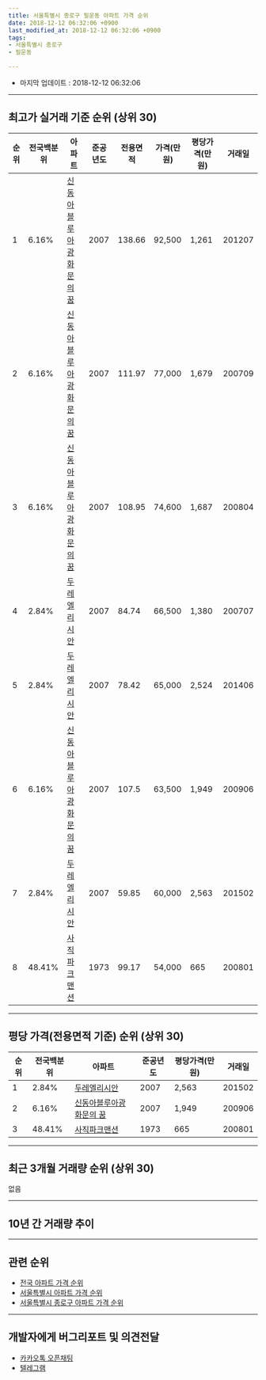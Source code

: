 ```yaml
---
title: 서울특별시 종로구 필운동 아파트 가격 순위
date: 2018-12-12 06:32:06 +0900
last_modified_at: 2018-12-12 06:32:06 +0900
tags:
- 서울특별시 종로구
- 필운동

---
```


* 마지막 업데이트 : 2018-12-12 06:32:06

---

## 최고가 실거래 기준 순위 (상위 30)


|순위|전국백분위|아파트|준공년도|전용면적|가격(만원)|평당가격(만원)|거래일|
|---|---|---|---|---|---|---|---|
|1|6.16%|[신동아블루아광화문의 꿈](https://search.naver.com/search.naver?query=%EC%84%9C%EC%9A%B8%ED%8A%B9%EB%B3%84%EC%8B%9C+%EC%A2%85%EB%A1%9C%EA%B5%AC+%ED%95%84%EC%9A%B4%EB%8F%99+%EC%8B%A0%EB%8F%99%EC%95%84%EB%B8%94%EB%A3%A8%EC%95%84%EA%B4%91%ED%99%94%EB%AC%B8%EC%9D%98+%EA%BF%88)|2007|138.66|92,500|1,261|201207|
|2|6.16%|[신동아블루아광화문의 꿈](https://search.naver.com/search.naver?query=%EC%84%9C%EC%9A%B8%ED%8A%B9%EB%B3%84%EC%8B%9C+%EC%A2%85%EB%A1%9C%EA%B5%AC+%ED%95%84%EC%9A%B4%EB%8F%99+%EC%8B%A0%EB%8F%99%EC%95%84%EB%B8%94%EB%A3%A8%EC%95%84%EA%B4%91%ED%99%94%EB%AC%B8%EC%9D%98+%EA%BF%88)|2007|111.97|77,000|1,679|200709|
|3|6.16%|[신동아블루아광화문의 꿈](https://search.naver.com/search.naver?query=%EC%84%9C%EC%9A%B8%ED%8A%B9%EB%B3%84%EC%8B%9C+%EC%A2%85%EB%A1%9C%EA%B5%AC+%ED%95%84%EC%9A%B4%EB%8F%99+%EC%8B%A0%EB%8F%99%EC%95%84%EB%B8%94%EB%A3%A8%EC%95%84%EA%B4%91%ED%99%94%EB%AC%B8%EC%9D%98+%EA%BF%88)|2007|108.95|74,600|1,687|200804|
|4|2.84%|[두레엘리시안](https://search.naver.com/search.naver?query=%EC%84%9C%EC%9A%B8%ED%8A%B9%EB%B3%84%EC%8B%9C+%EC%A2%85%EB%A1%9C%EA%B5%AC+%ED%95%84%EC%9A%B4%EB%8F%99+%EB%91%90%EB%A0%88%EC%97%98%EB%A6%AC%EC%8B%9C%EC%95%88)|2007|84.74|66,500|1,380|200707|
|5|2.84%|[두레엘리시안](https://search.naver.com/search.naver?query=%EC%84%9C%EC%9A%B8%ED%8A%B9%EB%B3%84%EC%8B%9C+%EC%A2%85%EB%A1%9C%EA%B5%AC+%ED%95%84%EC%9A%B4%EB%8F%99+%EB%91%90%EB%A0%88%EC%97%98%EB%A6%AC%EC%8B%9C%EC%95%88)|2007|78.42|65,000|2,524|201406|
|6|6.16%|[신동아블루아광화문의 꿈](https://search.naver.com/search.naver?query=%EC%84%9C%EC%9A%B8%ED%8A%B9%EB%B3%84%EC%8B%9C+%EC%A2%85%EB%A1%9C%EA%B5%AC+%ED%95%84%EC%9A%B4%EB%8F%99+%EC%8B%A0%EB%8F%99%EC%95%84%EB%B8%94%EB%A3%A8%EC%95%84%EA%B4%91%ED%99%94%EB%AC%B8%EC%9D%98+%EA%BF%88)|2007|107.5|63,500|1,949|200906|
|7|2.84%|[두레엘리시안](https://search.naver.com/search.naver?query=%EC%84%9C%EC%9A%B8%ED%8A%B9%EB%B3%84%EC%8B%9C+%EC%A2%85%EB%A1%9C%EA%B5%AC+%ED%95%84%EC%9A%B4%EB%8F%99+%EB%91%90%EB%A0%88%EC%97%98%EB%A6%AC%EC%8B%9C%EC%95%88)|2007|59.85|60,000|2,563|201502|
|8|48.41%|[사직파크맨션](https://search.naver.com/search.naver?query=%EC%84%9C%EC%9A%B8%ED%8A%B9%EB%B3%84%EC%8B%9C+%EC%A2%85%EB%A1%9C%EA%B5%AC+%ED%95%84%EC%9A%B4%EB%8F%99+%EC%82%AC%EC%A7%81%ED%8C%8C%ED%81%AC%EB%A7%A8%EC%85%98)|1973|99.17|54,000|665|200801|


---

## 평당 가격(전용면적 기준) 순위 (상위 30)


|순위|전국백분위|아파트|준공년도|평당가격(만원)|거래일|
|---|---|---|---|---|---|
|1|2.84%|[두레엘리시안](https://search.naver.com/search.naver?query=%EC%84%9C%EC%9A%B8%ED%8A%B9%EB%B3%84%EC%8B%9C+%EC%A2%85%EB%A1%9C%EA%B5%AC+%ED%95%84%EC%9A%B4%EB%8F%99+%EB%91%90%EB%A0%88%EC%97%98%EB%A6%AC%EC%8B%9C%EC%95%88)|2007|2,563|201502|
|2|6.16%|[신동아블루아광화문의 꿈](https://search.naver.com/search.naver?query=%EC%84%9C%EC%9A%B8%ED%8A%B9%EB%B3%84%EC%8B%9C+%EC%A2%85%EB%A1%9C%EA%B5%AC+%ED%95%84%EC%9A%B4%EB%8F%99+%EC%8B%A0%EB%8F%99%EC%95%84%EB%B8%94%EB%A3%A8%EC%95%84%EA%B4%91%ED%99%94%EB%AC%B8%EC%9D%98+%EA%BF%88)|2007|1,949|200906|
|3|48.41%|[사직파크맨션](https://search.naver.com/search.naver?query=%EC%84%9C%EC%9A%B8%ED%8A%B9%EB%B3%84%EC%8B%9C+%EC%A2%85%EB%A1%9C%EA%B5%AC+%ED%95%84%EC%9A%B4%EB%8F%99+%EC%82%AC%EC%A7%81%ED%8C%8C%ED%81%AC%EB%A7%A8%EC%85%98)|1973|665|200801|


---

## 최근 3개월 거래량 순위 (상위 30)

없음

---

## 10년 간 거래량 추이


<div style="width:100%;">
    <canvas id="deal_progress" height="250"></canvas>
</div>

<script>
new Chart(document.getElementById("deal_progress"), {
    type: 'line',
    data: {
        labels: ['200812','200901','200902','200903','200904','200905','200906','200907','200908','200909','200910','200911','200912','201001','201002','201003','201004','201005','201006','201007','201008','201009','201010','201011','201012','201101','201102','201103','201104','201105','201106','201107','201108','201109','201110','201111','201112','201201','201202','201203','201204','201205','201206','201207','201208','201209','201210','201211','201212','201301','201302','201303','201304','201305','201306','201307','201308','201309','201310','201311','201312','201401','201402','201403','201404','201405','201406','201407','201408','201409','201410','201411','201412','201501','201502','201503','201504','201505','201506','201507','201508','201509','201510','201511','201512','201601','201602','201603','201604','201605','201606','201607','201608','201609','201610','201611','201612','201701','201702','201703','201704','201705','201706','201707','201708','201709','201710','201711','201712','201801','201802','201803','201804','201805','201806','201807','201808','201809','201810','201811','201812'],
        datasets: [{
            label: '실거래 수',
            pointRadius: 1,
            data: [0, 0, 0, 0, 0, 0, 1, 0, 0, 0, 0, 0, 1, 0, 0, 0, 0, 0, 0, 0, 0, 0, 1, 1, 0, 0, 0, 0, 0, 0, 1, 1, 0, 1, 1, 0, 0, 0, 0, 0, 0, 0, 0, 1, 0, 0, 0, 1, 0, 0, 1, 0, 0, 0, 0, 0, 1, 0, 2, 0, 0, 0, 0, 0, 0, 0, 1, 0, 0, 1, 0, 2, 0, 0, 2, 0, 2, 1, 0, 0, 0, 0, 1, 0, 0, 0, 0, 1, 0, 0, 0, 0, 0, 0, 0, 0, 0, 0, 1, 1, 0, 0, 0, 0, 0, 0, 1, 0, 1, 0, 0, 0, 0, 1, 0, 0, 0, 0, 0, 0, 0],
            borderColor: "rgba(255, 201, 14, 1)",
            backgroundColor: "rgba(255, 201, 14, 0.5)",
            fill: true,
        }]
    },
    options: {
        responsive: true,
        title: {
            display: true,
            text: '10년간 거래량 추이'
        },
        tooltips: {
            mode: 'index',
            intersect: false,
        },
        hover: {
            mode: 'nearest',
            intersect: true
        },
        scales: {
            xAxes: [{
                display: true,
                scaleLabel: {
                    display: true,
                    labelString: '년/월'
                }
            }],
            yAxes: [{
                display: true,
                ticks: {
                    suggestedMin: 0,
                },
                scaleLabel: {
                    display: true,
                    labelString: '실거래 수'
                }
            }]
        }
    }
});

</script>


---

## 관련 순위

- [전국 아파트 가격 순위](https://inasie.github.io/apt-ranking/전국)
- [서울특별시 아파트 가격 순위](https://inasie.github.io/apt-ranking/서울특별시)
- [서울특별시 종로구 아파트 가격 순위](https://inasie.github.io/apt-ranking/서울특별시-종로구)


---

## 개발자에게 버그리포트 및 의견전달

- [카카오톡 오픈채팅](https://open.kakao.com/o/gLJUAP4)
- [텔레그램](https://t.me/inasie)

